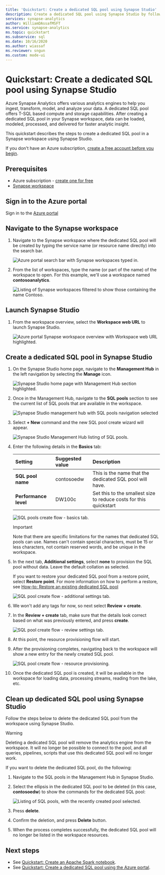 ```yaml
---
title: 'Quickstart: Create a dedicated SQL pool using Synapse Studio'
description: Create a dedicated SQL pool using Synapse Studio by following the steps in this guide.
services: synapse-analytics
author: WilliamDAssafMSFT
ms.service: synapse-analytics
ms.topic: quickstart
ms.subservice: sql
ms.date: 10/16/2020
ms.author: wiassaf
ms.reviewer: sngun
ms.custom: mode-ui
---
```


# Quickstart: Create a dedicated SQL pool using Synapse Studio

Azure Synapse Analytics offers various analytics engines to help you ingest, transform, model, and analyze your data. A dedicated SQL pool offers T-SQL based compute and storage capabilities. After creating a dedicated SQL pool in your Synapse workspace, data can be loaded, modeled, processed, and delivered for faster analytic insight.

This quickstart describes the steps to create a dedicated SQL pool in a Synapse workspace using Synapse Studio.

If you don't have an Azure subscription, [create a free account before you begin](https://azure.microsoft.com/free/).


## Prerequisites

- Azure subscription - [create one for free](https://azure.microsoft.com/free/)
- [Synapse workspace](quickstart-create-workspace.md)

## Sign in to the Azure portal

Sign in to the [Azure portal](https://portal.azure.com/)

## Navigate to the Synapse workspace

1. Navigate to the Synapse workspace where the dedicated SQL pool will be created by typing the service name (or resource name directly) into the search bar.

    ![Azure portal search bar with Synapse workspaces typed in.](media/quickstart-create-sql-pool/create-sql-pool-00a.png)
1. From the list of workspaces, type the name (or part of the name) of the workspace to open. For this example, we'll use a workspace named **contosoanalytics**.

    ![Listing of Synapse workspaces filtered to show those containing the name Contoso.](media/quickstart-create-sql-pool/create-sql-pool-00b.png)

## Launch Synapse Studio

1. From the workspace overview, select the **Workspace web URL** to launch Synapse Studio.

    ![Azure portal Synapse workspace overview with Workspace web URL highlighted.](media/quickstart-create-apache-spark-pool/create-spark-pool-studio-20.png)

## Create a dedicated SQL pool in Synapse Studio

1. On the Synapse Studio home page, navigate to the **Management Hub** in the left navigation by selecting the **Manage** icon.

    ![Synapse Studio home page with Management Hub section highlighted.](media/quickstart-create-apache-spark-pool/create-spark-pool-studio-21.png)

1. Once in the Management Hub, navigate to the **SQL pools** section to see the current list of SQL pools that are available in the workspace.

    ![Synapse Studio management hub with SQL pools navigation selected](media/quickstart-create-sql-pool/create-sql-pool-studio-22.png)

1. Select **+ New** command and the new SQL pool create wizard will appear. 

    ![Synapse Studio Management Hub listing of SQL pools.](media/quickstart-create-sql-pool/create-sql-pool-studio-23.png)

1. Enter the following details in the **Basics** tab:

    | Setting | Suggested value | Description |
    | :------ | :-------------- | :---------- |
    | **SQL pool name** | contosoedw | This is the name that the dedicated SQL pool will have. |
    | **Performance level** | DW100c | Set this to the smallest size to reduce costs for this quickstart |

    ![SQL pools create flow - basics tab.](media/quickstart-create-sql-pool/create-sql-pool-studio-24.png)
    > [!IMPORTANT]
    > Note that there are specific limitations for the names that dedicated SQL pools can use. Names can't contain special characters, must be 15 or less characters, not contain reserved words, and be unique in the workspace.

4. In the next tab, **Additional settings**, select **none** to provision the SQL pool without data. Leave the default collation as selected.

    If you want to restore your dedicated SQL pool from a restore point, select **Restore point**. For more information on how to perform a restore, see [How-to: Restore an existing dedicated SQL pool](backuprestore/restore-sql-pool.md)

    ![SQL pool create flow - additional settings tab.](media/quickstart-create-sql-pool/create-sql-pool-studio-25.png)

1. We won't add any tags for now, so next select **Review + create**.

1. In the **Review + create** tab, make sure that the details look correct based on what was previously entered, and press **create**. 

    ![SQL pool create flow - review settings tab.](media/quickstart-create-sql-pool/create-sql-pool-studio-26.png)

1. At this point, the resource provisioning flow will start.

1. After the provisioning completes, navigating back to the workspace will show a new entry for the newly created SQL pool.

    ![SQL pool create flow - resource provisioning.](media/quickstart-create-sql-pool/create-sql-pool-studio-27.png)

1. Once the dedicated SQL pool is created, it will be available in the workspace for loading data, processing streams, reading from the lake, etc.

## Clean up dedicated SQL pool using Synapse Studio    

Follow the steps below to delete the dedicated SQL pool from the workspace using Synapse Studio.
> [!WARNING]
> Deleting a dedicated SQL pool will remove the analytics engine from the workspace. It will no longer be possible to connect to the pool, and all queries, pipelines, scripts that use this dedicated SQL pool will no longer work.

If you want to delete the dedicated SQL pool, do the following:

1. Navigate to the SQL pools in the Management Hub in Synapse Studio.
1. Select the ellipsis in the dedicated SQL pool to be deleted (in this case, **contosoedw**) to show the commands for the dedicated SQL pool:

    ![Listing of SQL pools, with the recently created pool selected.](media/quickstart-create-sql-pool/create-sql-pool-studio-28.png)
1. Press **delete**.
1. Confirm the deletion, and press **Delete** button.
1. When the process completes successfully, the dedicated SQL pool will no longer be listed in the workspace resources.

## Next steps
 
- See [Quickstart: Create an Apache Spark notebook](quickstart-apache-spark-notebook.md).
- See [Quickstart: Create a dedicated SQL pool using the Azure portal](quickstart-create-sql-pool-portal.md).
